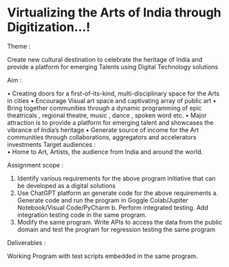 # Virtualizing the Arts of India through Digitization...!

Theme :

Create new cultural destination to celebrate the heritage of India and provide a platform for emerging Talents using Digital Technology solutions

Aim : 

•	Creating doors for a first-of-its-kind, multi-disciplinary space for the Arts in cities
•	Encourage  Visual art space and captivating array of public art
•	Bring together communities through a dynamic programming  of epic theatricals , regional theatre, music , dance , spoken word etc.
•	Major attraction is to provide a platform for emerging talent and showcases the vibrance of India’s heritage 
•	Generate source of income for the Art communities through collaborations, aggregators and accelerators investments
Target audiences :  
•	Home to Art, Artists, the audience from India and around the world.

Assignment scope :

1.	Identify various requirements for the above program initiative that can be developed as a digital solutions
2.	Use ChatGPT platform an generate code for the above requirements
a.	Generate code and run the program in Goggle Colab/Jupiter Notebook/Visual Code/PyCharm
b.	Perform  integrated testing. Add integration testing code in the same program. 
3.	Modify the same program. Write APIs to access the data from the public domain and test the program for regression testing the same program 

Deliverables :

Working Program with test scripts embedded in the same program.

